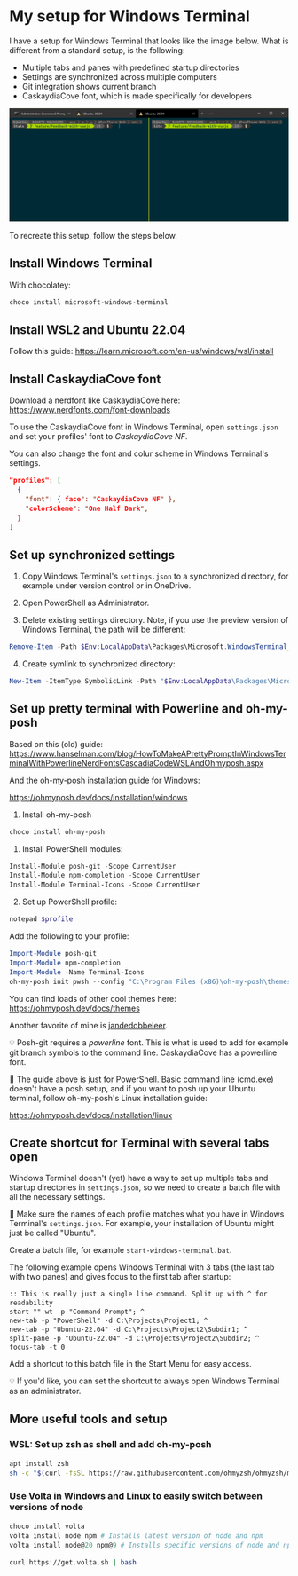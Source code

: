 # My setup for Windows Terminal

I have a setup for Windows Terminal that looks like the image below. What is different from a standard setup, is the following:

- Multiple tabs and panes with predefined startup directories
- Settings are synchronized across multiple computers
- Git integration shows current branch
- CaskaydiaCove font, which is made specifically for developers

![alt text](https://raw.githubusercontent.com/bjarte/BjartesWindowsTerminalSetup/master/example-of-end-result.png "Example of Windows Terminal with three tabs and two tabs")

To recreate this setup, follow the steps below.

## Install Windows Terminal

With chocolatey:

``` PowerShell
choco install microsoft-windows-terminal
```

## Install WSL2 and Ubuntu 22.04

Follow this guide:
<https://learn.microsoft.com/en-us/windows/wsl/install>

## Install CaskaydiaCove font

Download a nerdfont like CaskaydiaCove here:
<https://www.nerdfonts.com/font-downloads>

To use the CaskaydiaCove font in Windows Terminal, open `settings.json` and set your profiles' font to *CaskaydiaCove NF*. 

You can also change the font and colur scheme in Windows Terminal's settings.

``` JSON
"profiles": [
  {
    "font": { face": "CaskaydiaCove NF" },
    "colorScheme": "One Half Dark",
  }
]
```

## Set up synchronized settings

1. Copy Windows Terminal's `settings.json` to a synchronized directory, for example under version control or in OneDrive.

2. Open PowerShell as Administrator.

3. Delete existing settings directory. Note, if you use the preview version of Windows Terminal, the path will be different:

``` PowerShell
Remove-Item -Path $Env:LocalAppData\Packages\Microsoft.WindowsTerminal_8wekyb3d8bbwe\LocalState -Force –Recurse
```

4. Create symlink to synchronized directory:

``` PowerShell
New-Item -ItemType SymbolicLink -Path "$Env:LocalAppData\Packages\Microsoft.WindowsTerminal_8wekyb3d8bbwe\LocalState" -Target "C:\Projects\BjartesWindowsTerminalSetup"
```

## Set up pretty terminal with Powerline and oh-my-posh

Based on this (old) guide:
<https://www.hanselman.com/blog/HowToMakeAPrettyPromptInWindowsTerminalWithPowerlineNerdFontsCascadiaCodeWSLAndOhmyposh.aspx>

And the oh-my-posh installation guide for Windows:

<https://ohmyposh.dev/docs/installation/windows>

1. Install oh-my-posh

``` PowerShell
choco install oh-my-posh
```

1. Install PowerShell modules:

``` PowerShell
Install-Module posh-git -Scope CurrentUser
Install-Module npm-completion -Scope CurrentUser
Install-Module Terminal-Icons -Scope CurrentUser
```

2. Set up PowerShell profile:

``` PowerShell
notepad $profile
```

Add the following to your profile:

``` PowerShell
Import-Module posh-git
Import-Module npm-completion
Import-Module -Name Terminal-Icons
oh-my-posh init pwsh --config "C:\Program Files (x86)\oh-my-posh\themes\spaceship.omp.json" | Invoke-Expression
```

You can find loads of other cool themes here:
<https://ohmyposh.dev/docs/themes>

Another favorite of mine is [jandedobbeleer](https://github.com/JanDeDobbeleer/oh-my-posh/blob/main/themes/jandedobbeleer.omp.json).

💡 Posh-git requires a *powerline* font. This is what is used to add for example git branch symbols to the command line. CaskaydiaCove has a powerline font.

🚨 The guide above is just for PowerShell. Basic command line (cmd.exe) doesn't have a posh setup, and if you want to posh up your Ubuntu terminal, follow oh-my-posh's Linux installation guide:

<https://ohmyposh.dev/docs/installation/linux>

## Create shortcut for Terminal with several tabs open

Windows Terminal doesn't (yet) have a way to set up multiple tabs and startup directories in `settings.json`, so we need to create a batch file with all the necessary settings.

🚨 Make sure the names of each profile matches what you have in Windows Terminal's `settings.json`. For example, your installation of Ubuntu might just be called "Ubuntu".

Create a batch file, for example `start-windows-terminal.bat`.

The following example opens Windows Terminal with 3 tabs (the last tab with two panes) and gives focus to the first tab after startup:

``` batch
:: This is really just a single line command. Split up with ^ for readability
start "" wt -p "Command Prompt"; ^
new-tab -p "PowerShell" -d C:\Projects\Project1; ^
new-tab -p "Ubuntu-22.04" -d C:\Projects\Project2\Subdir1; ^
split-pane -p "Ubuntu-22.04" -d C:\Projects\Project2\Subdir2; ^
focus-tab -t 0
```

Add a shortcut to this batch file in the Start Menu for easy access.

💡 If you'd like, you can set the shortcut to always open Windows Terminal as an administrator.

## More useful tools and setup

### WSL: Set up zsh as shell and add oh-my-posh

```bash
apt install zsh
sh -c "$(curl -fsSL https://raw.githubusercontent.com/ohmyzsh/ohmyzsh/master/tools/install.sh)"
```

### Use Volta in Windows and Linux to easily switch between versions of node

```PowerShell
choco install volta
volta install node npm # Installs latest version of node and npm
volta install node@20 npm@9 # Installs specific versions of node and npm
```

```bash
curl https://get.volta.sh | bash
```
